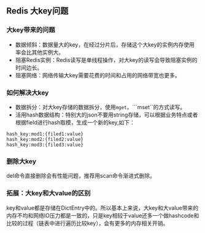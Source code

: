## Redis 大key问题
### 大key带来的问题

- 数据倾斜：数据量大的key，在经过分片后，存储这个大key的实例内存使用率会比其他实例大。
- 阻塞Redis实例：Redis读写是单线程操作，对大key的读写会导致阻塞实例的时间边长。
- 阻塞网络：网络传输大key需要花费的时间和占用的网络带宽也更多。

### 如何解决大key

- 数据拆分：对大key存储的数据拆分，使用```mget```，```mset``的方式读写。
- 活用hash数据结构：特别大的json不要用string存储，可以根据业务特点或者根据field进行hash取模，生成一个新的key,如下：

```
hash_key:mod1:{filed1:value}
hash_key:mod2:{filed2:value}
hash_key:mod3:{filed3:value}
```

### 删除大key
del命令直接删除会有性能问题，推荐用scan命令渐进式删除。

### 拓展：大key和大value的区别
key和value都是存储在DictEntry中的。所以基本上来说，大key和大value带来的内存不均和网络IO压力都是一致的，只是key相较于value还多一个做hashcode和比较的过程（链表中进行遍历比较key），会有更多的内存相关开销。